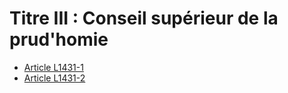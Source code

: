 # Titre III : Conseil supérieur de la prud'homie

* [Article L1431-1](./LEGIARTI000006901483.md)
* [Article L1431-2](./LEGIARTI000006901484.md)
